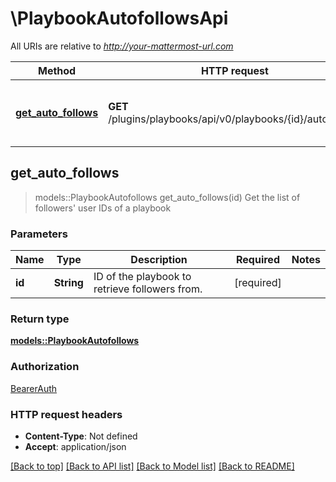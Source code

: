 # \PlaybookAutofollowsApi

All URIs are relative to *http://your-mattermost-url.com*

Method | HTTP request | Description
------------- | ------------- | -------------
[**get_auto_follows**](PlaybookAutofollowsApi.md#get_auto_follows) | **GET** /plugins/playbooks/api/v0/playbooks/{id}/autofollows | Get the list of followers' user IDs of a playbook



## get_auto_follows

> models::PlaybookAutofollows get_auto_follows(id)
Get the list of followers' user IDs of a playbook

### Parameters


Name | Type | Description  | Required | Notes
------------- | ------------- | ------------- | ------------- | -------------
**id** | **String** | ID of the playbook to retrieve followers from. | [required] |

### Return type

[**models::PlaybookAutofollows**](PlaybookAutofollows.md)

### Authorization

[BearerAuth](../README.md#BearerAuth)

### HTTP request headers

- **Content-Type**: Not defined
- **Accept**: application/json

[[Back to top]](#) [[Back to API list]](../README.md#documentation-for-api-endpoints) [[Back to Model list]](../README.md#documentation-for-models) [[Back to README]](../README.md)

